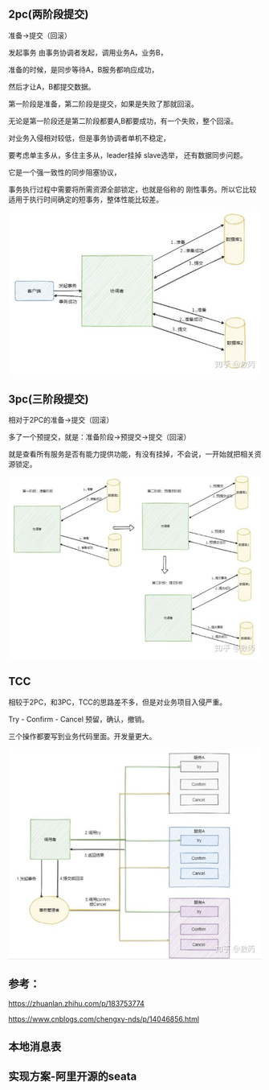 2pc(两阶段提交)
---

准备->提交（回滚）

发起事务 由事务协调者发起，调用业务A，业务B，

准备的时候，是同步等待A，B服务都响应成功，

然后才让A，B都提交数据。

第一阶段是准备，第二阶段是提交，如果是失败了那就回滚。

无论是第一阶段还是第二阶段都要A,B都要成功，有一个失败，整个回滚。

对业务入侵相对较低，但是事务协调者单机不稳定，

要考虑单主多从，多住主多从，leader挂掉 slave选举， 还有数据同步问题。


它是一个强一致性的同步阻塞协议，

事务执⾏过程中需要将所需资源全部锁定，也就是俗称的 刚性事务。所以它比较适⽤于执⾏时间确定的短事务，整体性能比较差。

![img.png](img19.png)



3pc(三阶段提交)
---

相对于2PC的准备->提交（回滚）

多了一个预提交，就是：准备阶段->预提交->提交（回滚）

就是查看所有服务是否有能力提供功能，有没有挂掉，不会说，一开始就把相关资源锁定。

![img_1.png](img_20.png)


TCC
---

相较于2PC，和3PC，TCC的思路差不多，但是对业务项目入侵严重。

Try - Confirm - Cancel 预留，确认，撤销。

三个操作都要写到业务代码里面。开发量更大。

![img_2.png](img_21.png)

参考：
---

https://zhuanlan.zhihu.com/p/183753774

https://www.cnblogs.com/chengxy-nds/p/14046856.html


本地消息表
---


实现方案-阿里开源的seata
---